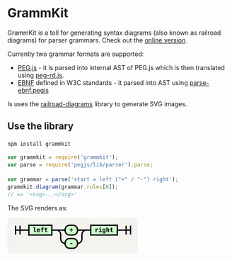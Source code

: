 # GrammKit

GrammKit is a toll for generating syntax diagrams (also known as railroad diagrams) for parser grammars. Check out the [online version](http://dundalek.com/GrammKit/).

Currently two grammar formats are supported:
- [PEG.js](http://pegjs.org) - it is parsed into internal AST of PEG.js which is then translated using [peg-rd.js](./lib/peg-rd.js).
- [EBNF](http://www.w3.org/TR/2004/REC-xml11-20040204/#sec-notation) defined in W3C standards - it parsed into AST using [parse-ebnf.pegjs](./lib/parse-ebnf.pegjs)

Is uses the [railroad-diagrams](https://github.com/tabatkins/railroad-diagrams) library to generate SVG images.

## Use the library

`npm install grammkit`

```javascript
var grammkit = require('grammkit');
var parse = require('pegjs/lib/parser').parse;

var grammar = parse('start = left ("+" / "-") right');
grammkit.diagram(grammar.rules[0]);
// => '<svg>...</svg>'

```

The SVG renders as:

![Diagram Example](example.png)
